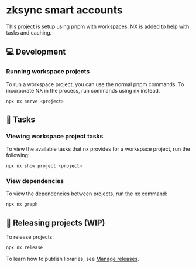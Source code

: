 # zksync smart accounts

This project is setup using pnpm with workspaces.
NX is added to help with tasks and caching.

## 💻 Development

### Running workspace projects

To run a workspace project, you can use the normal pnpm commands.
To incorporate NX in the process, run commands using nx instead.

```sh
npx nx serve <project>
```

## 🧰 Tasks

### Viewing workspace project tasks

To view the available tasks that nx provides for a workspace project,
run the following:

```sh
npx nx show project <project>
```

### View dependencies

To view the dependencies between projects,
run the nx command:

```sh
npx nx graph
```

## 🚀 Releasing projects (WIP)

To release projects:

```sh
npx nx release
```

To learn how to publish libraries, see [Manage
releases](https://nx.dev/core-features/manage-releases).
